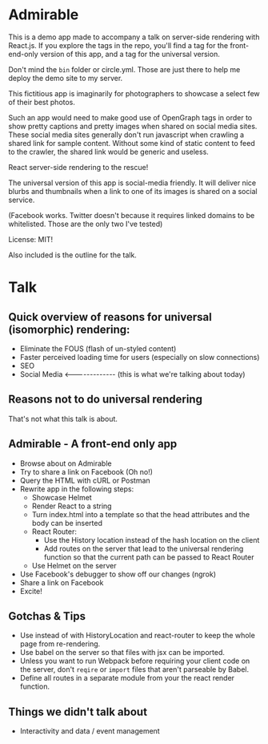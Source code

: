 # Admirable

This is a demo app made to accompany a talk on server-side rendering with React.js.
If you explore the tags in the repo, you'll find a tag for the front-end-only version
of this app, and a tag for the universal version.

Don't mind the `bin` folder or circle.yml. Those are just there to help me deploy
the demo site to my server.

This fictitious app is imaginarily for photographers to showcase a select few of their
best photos.

Such an app would need to make good use of OpenGraph tags in order to
show pretty captions and pretty images when shared on social media sites. These
social media sites generally don't run javascript when crawling a shared link
for sample content. Without some kind of static content to feed to the crawler,
the shared link would be generic and useless.

React server-side rendering to the rescue!

The universal version of this app is social-media friendly. It will deliver
nice blurbs and thumbnails when a link to one of its images is shared on a social
service.

(Facebook works. Twitter doesn't because it requires linked domains to be whitelisted.
Those are the only two I've tested)

License: MIT!

Also included is the outline for the talk.

# Talk

## Quick overview of reasons for universal (isomorphic) rendering:

  - Eliminate the FOUS (flash of un-styled content)
  - Faster perceived loading time for users (especially on slow connections)
  - SEO
  - Social Media <------------- (this is what we're talking about today)

## Reasons not to do universal rendering

  That's not what this talk is about.

## Admirable - A front-end only app

  - Browse about on Admirable
  - Try to share a link on Facebook (Oh no!)
  - Query the HTML with cURL or Postman
  - Rewrite app in the following steps:
    - Showcase Helmet
    - Render React to a string
    - Turn index.html into a template so that the head attributes and the body can be inserted
    - React Router:
      - Use the History location instead of the hash location on the client
      - Add routes on the server that lead to the universal rendering function so that the current path can be passed to React Router
    - Use Helmet on the server
  - Use Facebook's debugger to show off our changes (ngrok)
  - Share a link on Facebook
  - Excite!

## Gotchas & Tips

  - Use <Link> instead of <a> with HistoryLocation and react-router to keep the whole page from re-rendering.
  - Use babel on the server so that files with jsx can be imported.
  - Unless you want to run Webpack before requiring your client code on the server, don't `reqire` or `import` files that aren't parseable by Babel.
  - Define all routes in a separate module from your the react render function.

## Things we didn't talk about

  - Interactivity and data / event management
